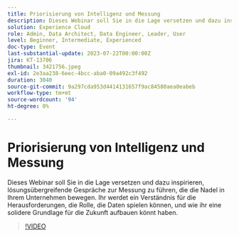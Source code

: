 ```yaml
---
title: Priorisierung von Intelligenz und Messung
description: Dieses Webinar soll Sie in die Lage versetzen und dazu inspirieren, lösungsübergreifende Gespräche zur Messung zu führen, die die Nadel in Ihrem Unternehmen bewegen. Ihr werdet ein Verständnis für die Herausforderungen, die Rolle, die Daten spielen können, und wie ihr eine solidere Grundlage für die Zukunft aufbauen könnt haben.
solution: Experience Cloud
role: Admin, Data Architect, Data Engineer, Leader, User
level: Beginner, Intermediate, Experienced
doc-type: Event
last-substantial-update: 2023-07-22T00:00:00Z
jira: KT-13706
thumbnail: 3421756.jpeg
exl-id: 2e3aa238-6eec-4bcc-aba0-09a492c3f492
duration: 3040
source-git-commit: 9a297cda953d4414131657f9ac84580aea0eabeb
workflow-type: tm+mt
source-wordcount: '94'
ht-degree: 0%

---
```


# Priorisierung von Intelligenz und Messung

Dieses Webinar soll Sie in die Lage versetzen und dazu inspirieren, lösungsübergreifende Gespräche zur Messung zu führen, die die Nadel in Ihrem Unternehmen bewegen. Ihr werdet ein Verständnis für die Herausforderungen, die Rolle, die Daten spielen können, und wie ihr eine solidere Grundlage für die Zukunft aufbauen könnt haben.

>[!VIDEO](https://video.tv.adobe.com/v/3421756/?learn=on)
